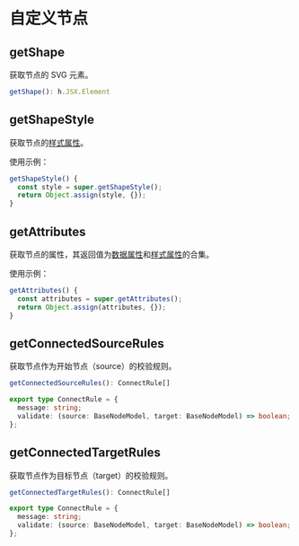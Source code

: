 # 自定义节点

## getShape

获取节点的 SVG 元素。

```ts
getShape(): h.JSX.Element
```

## getShapeStyle

获取节点的[样式属性](/api/nodeApi.html#样式属性)。

使用示例：

```ts
getShapeStyle() {
  const style = super.getShapeStyle();
  return Object.assign(style, {});
}
```

## getAttributes

获取节点的属性，其返回值为[数据属性](/api/nodeApi.md#通用属性)和[样式属性](/api/nodeApi.html#样式属性)的合集。

使用示例：

```ts
getAttributes() {
  const attributes = super.getAttributes();
  return Object.assign(attributes, {});
}
```

## getConnectedSourceRules

获取节点作为开始节点（source）的校验规则。

```ts
getConnectedSourceRules(): ConnectRule[]

export type ConnectRule = {
  message: string;
  validate: (source: BaseNodeModel, target: BaseNodeModel) => boolean;
};
```

## getConnectedTargetRules

获取节点作为目标节点（target）的校验规则。

```ts
getConnectedTargetRules(): ConnectRule[]

export type ConnectRule = {
  message: string;
  validate: (source: BaseNodeModel, target: BaseNodeModel) => boolean;
};
```
